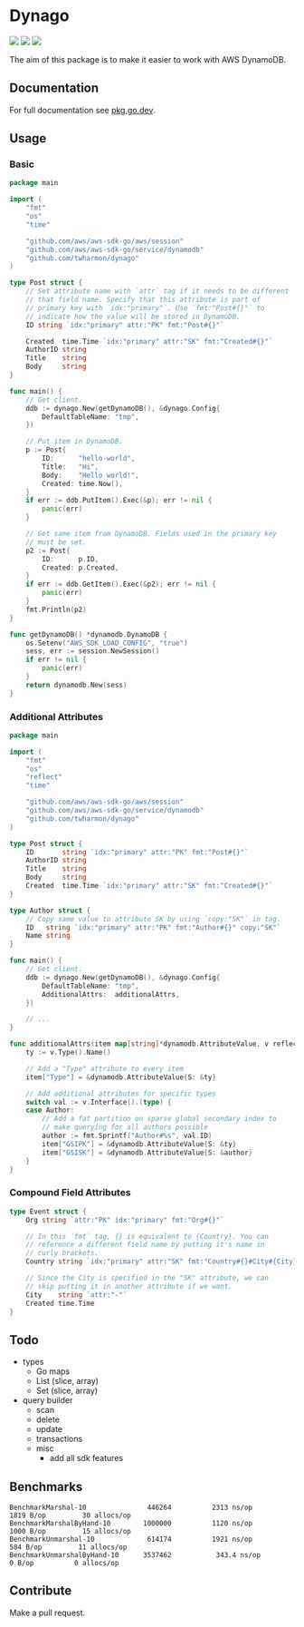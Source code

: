 # Dynago

![](https://github.com/twharmon/dynago/workflows/Test/badge.svg) [![](https://goreportcard.com/badge/github.com/twharmon/dynago)](https://goreportcard.com/report/github.com/twharmon/dynago) [![](https://gocover.io/_badge/github.com/twharmon/dynago)](https://gocover.io/github.com/twharmon/dynago)

The aim of this package is to make it easier to work with AWS DynamoDB.

## Documentation
For full documentation see [pkg.go.dev](https://pkg.go.dev/github.com/twharmon/dynago).

## Usage

### Basic
```go
package main

import (
	"fmt"
	"os"
	"time"

	"github.com/aws/aws-sdk-go/aws/session"
	"github.com/aws/aws-sdk-go/service/dynamodb"
	"github.com/twharmon/dynago"
)

type Post struct {
	// Set attribute name with `attr` tag if it needs to be different
	// that field name. Specify that this attribute is part of
	// primary key with `idx:"primary"`. Use `fmt:"Post#{}"` to
	// indicate how the value will be stored in DynamoDB.
	ID string `idx:"primary" attr:"PK" fmt:"Post#{}"`

	Created  time.Time `idx:"primary" attr:"SK" fmt:"Created#{}"`
	AuthorID string
	Title    string
	Body     string
}

func main() {
	// Get client.
	ddb := dynago.New(getDynamoDB(), &dynago.Config{
		DefaultTableName: "tmp",
	})

	// Put item in DynamoDB.
	p := Post{
		ID:      "hello-world",
		Title:   "Hi",
		Body:    "Hello world!",
		Created: time.Now(),
	}
	if err := ddb.PutItem().Exec(&p); err != nil {
		panic(err)
	}

	// Get same item from DynamoDB. Fields used in the primary key
	// must be set.
	p2 := Post{
		ID:      p.ID,
		Created: p.Created,
	}
	if err := ddb.GetItem().Exec(&p2); err != nil {
		panic(err)
	}
	fmt.Println(p2)
}

func getDynamoDB() *dynamodb.DynamoDB {
	os.Setenv("AWS_SDK_LOAD_CONFIG", "true")
	sess, err := session.NewSession()
	if err != nil {
		panic(err)
	}
	return dynamodb.New(sess)
}
```

### Additional Attributes
```go
package main

import (
	"fmt"
	"os"
	"reflect"
	"time"

	"github.com/aws/aws-sdk-go/aws/session"
	"github.com/aws/aws-sdk-go/service/dynamodb"
	"github.com/twharmon/dynago"
)

type Post struct {
	ID       string `idx:"primary" attr:"PK" fmt:"Post#{}"`
	AuthorID string
	Title    string
	Body     string
	Created  time.Time `idx:"primary" attr:"SK" fmt:"Created#{}"`
}

type Author struct {
	// Copy same value to attribute SK by using `copy:"SK"` in tag.
	ID   string `idx:"primary" attr:"PK" fmt:"Author#{}" copy:"SK"`
	Name string
}

func main() {
	// Get client.
	ddb := dynago.New(getDynamoDB(), &dynago.Config{
		DefaultTableName: "tmp",
		AdditionalAttrs:  additionalAttrs,
	})

	// ...
}

func additionalAttrs(item map[string]*dynamodb.AttributeValue, v reflect.Value) {
	ty := v.Type().Name()

	// Add a "Type" attribute to every item
	item["Type"] = &dynamodb.AttributeValue{S: &ty}

	// Add additional attributes for specific types
	switch val := v.Interface().(type) {
	case Author:
		// Add a fat partition on sparse global secondary index to
		// make querying for all authors possible
		author := fmt.Sprintf("Author#%s", val.ID)
		item["GSIPK"] = &dynamodb.AttributeValue{S: &ty}
		item["GSISK"] = &dynamodb.AttributeValue{S: &author}
	}
}
```

### Compound Field Attributes
```go
type Event struct {
	Org string `attr:"PK" idx:"primary" fmt:"Org#{}"`

	// In this `fmt` tag, {} is equivalent to {Country}. You can
	// reference a different field name by putting it's name in
	// curly brackets.
	Country string `idx:"primary" attr:"SK" fmt:"Country#{}#City#{City}"`

	// Since the City is specified in the "SK" attribute, we can
	// skip putting it in another attribute if we want.
	City    string `attr:"-"`
	Created time.Time
}
```

## Todo
- types
	- Go maps
	- List (slice, array)
	- Set (slice, array)
- query builder
	- scan
	- delete
	- update
	- transactions
	- misc
		- add all sdk features

## Benchmarks
```
BenchmarkMarshal-10            	  446264	      2313 ns/op	    1819 B/op	      30 allocs/op
BenchmarkMarshalByHand-10      	 1000000	      1120 ns/op	    1000 B/op	      15 allocs/op
BenchmarkUnmarshal-10          	  614174	      1921 ns/op	     584 B/op	      11 allocs/op
BenchmarkUnmarshalByHand-10    	 3537462	       343.4 ns/op	       0 B/op	       0 allocs/op
```

## Contribute
Make a pull request.